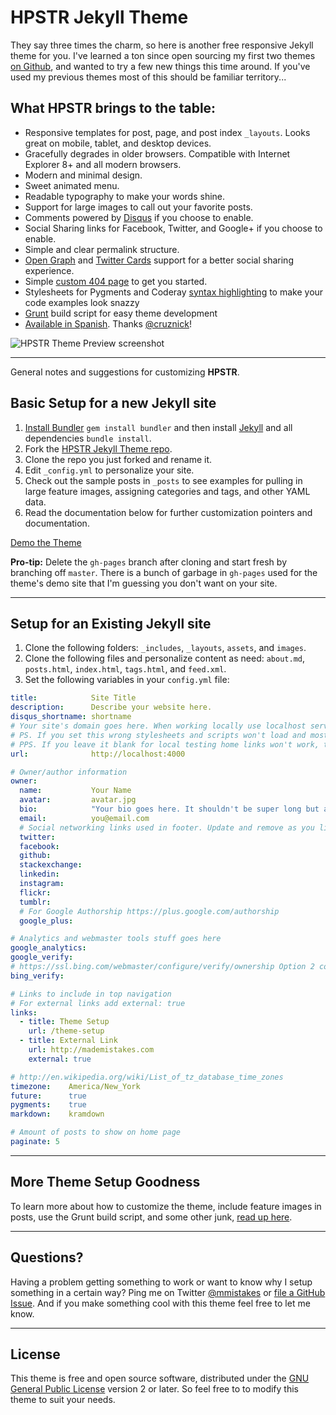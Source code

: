 # HPSTR Jekyll Theme

They say three times the charm, so here is another free responsive Jekyll theme for you. I've learned a ton since open sourcing my first two themes [on Github](http://github.com/mmistakes), and wanted to try a few new things this time around. If you've used my previous themes most of this should be familiar territory...

## What HPSTR brings to the table:

* Responsive templates for post, page, and post index `_layouts`. Looks great on mobile, tablet, and desktop devices.
* Gracefully degrades in older browsers. Compatible with Internet Explorer 8+ and all modern browsers.  
* Modern and minimal design.
* Sweet animated menu.
* Readable typography to make your words shine.
* Support for large images to call out your favorite posts.
* Comments powered by [Disqus](http://disqus.com) if you choose to enable.
* Social Sharing links for Facebook, Twitter, and Google+ if you choose to enable.
* Simple and clear permalink structure.
* [Open Graph](https://developers.facebook.com/docs/opengraph/) and [Twitter Cards](https://dev.twitter.com/docs/cards) support for a better social sharing experience.
* Simple [custom 404 page](http://mmistakes.github.io/hpstr-jekyll-theme/404.html) to get you started.
* Stylesheets for Pygments and Coderay [syntax highlighting](http://mmistakes.github.io/hpstr-jekyll-theme/code-highlighting-post/) to make your code examples look snazzy
* [Grunt](http://gruntjs.com) build script for easy theme development
* [Available in Spanish](https://github.com/cruznick/hpstr-jekyll-theme/tree/es). Thanks [@cruznick](https://github.com/cruznick)!

![HPSTR Theme Preview screenshot](http://mmistakes.github.io/hpstr-jekyll-theme/images/hpstr-jekyll-theme-preview.jpg)

---

General notes and suggestions for customizing **HPSTR**.

## Basic Setup for a new Jekyll site

1. [Install Bundler](http://bundler.io) `gem install bundler` and then install [Jekyll](http://jekyllrb.com) and all dependencies `bundle install`.
2. Fork the [HPSTR Jekyll Theme repo](https://github.com/mmistakes/hpstr-jekyll-theme/fork).
3. Clone the repo you just forked and rename it.
4. Edit `_config.yml` to personalize your site.
5. Check out the sample posts in `_posts` to see examples for pulling in large feature images, assigning categories and tags, and other YAML data.
6. Read the documentation below for further customization pointers and documentation.

[Demo the Theme](http://mmistakes.github.io/hpstr-jekyll-theme)

**Pro-tip:** Delete the `gh-pages` branch after cloning and start fresh by branching off `master`. There is a bunch of garbage in `gh-pages` used for the theme's demo site that I'm guessing you don't want on your site.

---

## Setup for an Existing Jekyll site

1. Clone the following folders: `_includes`, `_layouts`, `assets`, and `images`.
2. Clone the following files and personalize content as need: `about.md`, `posts.html`, `index.html`, `tags.html`, and `feed.xml`.
3. Set the following variables in your `config.yml` file:

``` yaml
title:            Site Title
description:      Describe your website here.
disqus_shortname: shortname
# Your site's domain goes here. When working locally use localhost server leave blank
# PS. If you set this wrong stylesheets and scripts won't load and most links will break.
# PPS. If you leave it blank for local testing home links won't work, they'll be fine for live domains though.
url:              http://localhost:4000

# Owner/author information
owner:
  name:           Your Name
  avatar:         avatar.jpg
  bio:            "Your bio goes here. It shouldn't be super long but a good two sentences or two should suffice."
  email:          you@email.com
  # Social networking links used in footer. Update and remove as you like.
  twitter:        
  facebook:       
  github:         
  stackexchange:  
  linkedin:       
  instagram:      
  flickr:         
  tumblr:         
  # For Google Authorship https://plus.google.com/authorship
  google_plus:    

# Analytics and webmaster tools stuff goes here
google_analytics:   
google_verify:      
# https://ssl.bing.com/webmaster/configure/verify/ownership Option 2 content= goes here
bing_verify:         

# Links to include in top navigation
# For external links add external: true
links:
  - title: Theme Setup
    url: /theme-setup
  - title: External Link
    url: http://mademistakes.com
    external: true

# http://en.wikipedia.org/wiki/List_of_tz_database_time_zones
timezone:    America/New_York
future:      true
pygments:    true
markdown:    kramdown

# Amount of posts to show on home page
paginate: 5
```

---

## More Theme Setup Goodness

To learn more about how to customize the theme, include feature images in posts, use the Grunt build script, and some other junk, [read up here](http://mmistakes.github.io/hpstr-jekyll-theme/theme-setup/).

---

## Questions?

Having a problem getting something to work or want to know why I setup something in a certain way? Ping me on Twitter [@mmistakes](http://twitter.com/mmistakes) or [file a GitHub Issue](https://github.com/mmistakes/hpstr-jekyll-theme/issues/new). And if you make something cool with this theme feel free to let me know.

---

## License

This theme is free and open source software, distributed under the [GNU General Public License](https://github.com/mmistakes/hpstr-jekyll-theme/blob/master/LICENSE) version 2 or later. So feel free to to modify this theme to suit your needs. 
